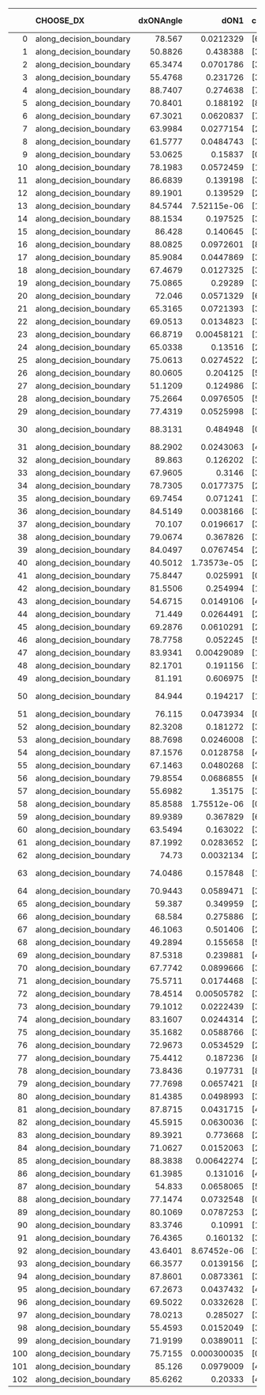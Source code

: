 |     | CHOOSE_DX               |   dxONAngle |        dON1 | cIDON1   |   dON_patch_1 |   nTON |         dON |   dxOFFAngle |       dOFF1 | cIDOFF1   |   dOFF_patch_1 |   nTOFF |        dOFF | SUCCESS   |   nExp |   dual_point_id |   subpoint_time_seconds |   total_execution_time |       logp |        dOFF/dON | Vote dOFF>dON   |
|----:|:------------------------|------------:|------------:|:---------|--------------:|-------:|------------:|-------------:|------------:|:----------|---------------:|--------:|------------:|:----------|-------:|----------------:|------------------------:|-----------------------:|-----------:|----------------:|:----------------|
|   0 | along_decision_boundary |     78.567  | 0.0212329   | [6 9]    |   0.0212329   |      1 | 0.0212329   |      71.8363 | 0.0849873   | [6 9]     |    0.0849873   |       1 | 0.0849873   | True      |      1 |               1 |                1.75384  |                2.06458 |  0         |     4.00262     | True            |
|   1 | along_decision_boundary |     50.8826 | 0.438388    | [3 5]    |   0.438388    |      1 | 0.438388    |      52.233  | 0.069229    | [3 5]     |    0.069229    |       1 | 0.069229    | False     |      2 |               2 |                4.39537  |                6.46495 | -0.5       |     0.157917    | False           |
|   2 | along_decision_boundary |     65.3474 | 0.0701786   | [3 5]    |   0.0701786   |      1 | 0.0701786   |      64.1057 | 0.179486    | [3 5]     |    0.179486    |       1 | 0.179486    | True      |      3 |               3 |                2.26168  |                8.73132 | -0         |     2.55757     | True            |
|   3 | along_decision_boundary |     55.4768 | 0.231726    | [3 8]    |   0.231726    |      1 | 0.231726    |      65.6593 | 0.115853    | [3 8]     |    0.115853    |       1 | 0.115853    | False     |      4 |               4 |                1.07508  |                9.81139 | -0.166667  |     0.499957    | False           |
|   4 | along_decision_boundary |     88.7407 | 0.274638    | [7 9]    |   0.274638    |      1 | 0.274638    |      58.7456 | 0.105755    | [7 9]     |    0.105755    |       1 | 0.105755    | False     |      5 |               5 |                1.85447  |               11.6727  | -0         |     0.385072    | False           |
|   5 | along_decision_boundary |     70.8401 | 0.188192    | [8 9]    |   0.188192    |      1 | 0.188192    |      73.8177 | 0.110304    | [8 9]     |    0.110304    |       1 | 0.110304    | False     |      6 |               6 |                1.92101  |               13.5983  | -0.1       |     0.586125    | False           |
|   6 | along_decision_boundary |     67.3021 | 0.0620837   | [7 9]    |   0.0620837   |      1 | 0.0620837   |      64.0985 | 0.0475484   | [7 9]     |    0.0475484   |       1 | 0.0475484   | False     |      7 |               8 |                1.80699  |               17.236   | -0.333333  |     0.765876    | False           |
|   7 | along_decision_boundary |     63.9984 | 0.0277154   | [2 6]    |   0.0277154   |      1 | 0.0277154   |      75.5738 | 0.115163    | [2 6]     |    0.115163    |       1 | 0.115163    | True      |      8 |               9 |                1.21753  |               18.4604  | -0.642857  |     4.15521     | True            |
|   8 | along_decision_boundary |     61.5777 | 0.0484743   | [3 7]    |   0.0484743   |      1 | 0.0484743   |      69.7827 | 0.0319812   | [3 7]     |    0.0319812   |       1 | 0.0319812   | False     |      9 |              11 |                0.873985 |               21.9484  | -0.25      |     0.659757    | False           |
|   9 | along_decision_boundary |     53.0625 | 0.15837     | [0 1]    |   0.15837     |      1 | 0.15837     |      46.169  | 0.0357643   | [0 1]     |    0.0357643   |       1 | 0.0357643   | False     |     10 |              18 |                1.70442  |               33.9703  | -0.5       |     0.225828    | False           |
|  10 | along_decision_boundary |     78.1983 | 0.0572459   | [1 9]    |   0.0572459   |      1 | 0.0572459   |      58.7885 | 0.044909    | [0 9]     |    0.044909    |       1 | 0.044909    | False     |     11 |              20 |                1.18283  |               37.3732  | -0.8       |     0.784492    | False           |
|  11 | along_decision_boundary |     86.6839 | 0.139198    | [3 7]    |   0.139198    |      1 | 0.139198    |      76.0985 | 0.0506642   | [3 7]     |    0.0506642   |       1 | 0.0506642   | False     |     12 |              21 |                1.63954  |               39.0201  | -1.13636   |     0.363972    | False           |
|  12 | along_decision_boundary |     89.1901 | 0.139529    | [2 9]    |   0.139529    |      1 | 0.139529    |      82.7169 | 0.365143    | [2 9]     |    0.365143    |       1 | 0.365143    | True      |     13 |              22 |                3.53634  |               42.5645  | -1.5       |     2.61697     | True            |
|  13 | along_decision_boundary |     84.5744 | 7.52115e-06 | [1 9]    |   7.52115e-06 |      1 | 7.52115e-06 |      83.2545 | 0.271118    | [1 9]     |    0.271118    |       1 | 0.271118    | True      |     14 |              23 |                1.77089  |               44.3404  | -0.961538  | 36047.4         | True            |
|  14 | along_decision_boundary |     88.1534 | 0.197525    | [3 5]    |   0.197525    |      1 | 0.197525    |      68.0619 | 0.479847    | [3 5]     |    0.479847    |       1 | 0.479847    | True      |     15 |              25 |                2.01266  |               46.3907  | -0.571429  |     2.4293      | True            |
|  15 | along_decision_boundary |     86.428  | 0.140645    | [3 7]    |   0.140645    |      1 | 0.140645    |      69.3572 | 0.0856144   | [3 7]     |    0.0856144   |       1 | 0.0856144   | False     |     16 |              28 |                1.52199  |               49.9635  | -0.3       |     0.608726    | False           |
|  16 | along_decision_boundary |     88.0825 | 0.0972601   | [8 9]    |   0.0972601   |      1 | 0.0972601   |      79.5966 | 0.0168033   | [8 9]     |    0.0168033   |       1 | 0.0168033   | False     |     17 |              30 |                1.77811  |               53.8061  | -0.5       |     0.172766    | False           |
|  17 | along_decision_boundary |     85.9084 | 0.0447869   | [3 6]    |   0.0447869   |      1 | 0.0447869   |      83.8466 | 0.00652868  | [3 6]     |    0.00652868  |       1 | 0.00652868  | False     |     18 |              31 |                2.70272  |               56.5139  | -0.735294  |     0.145772    | False           |
|  18 | along_decision_boundary |     67.4679 | 0.0127325   | [3 5]    |   0.0127325   |      1 | 0.0127325   |      76.5956 | 0.291599    | [3 5]     |    0.291599    |       1 | 0.291599    | True      |     19 |              32 |                1.76938  |               58.2922  | -1         |    22.9019      | True            |
|  19 | along_decision_boundary |     75.0865 | 0.29289     | [3 5]    |   0.29289     |      1 | 0.29289     |      53.5794 | 0.0467832   | [3 5]     |    0.0467832   |       1 | 0.0467832   | False     |     20 |              33 |                2.45952  |               60.7567  | -0.657895  |     0.15973     | False           |
|  20 | along_decision_boundary |     72.046  | 0.0571329   | [6 9]    |   0.0571329   |      1 | 0.0571329   |      78.9997 | 0.019467    | [6 9]     |    0.019467    |       1 | 0.019467    | False     |     21 |              34 |                0.960073 |               61.7218  | -0.9       |     0.340731    | False           |
|  21 | along_decision_boundary |     65.3165 | 0.0721393   | [3 7]    |   0.0721393   |      1 | 0.0721393   |      78.9532 | 0.133646    | [3 7]     |    0.133646    |       1 | 0.133646    | True      |     22 |              36 |                3.58459  |               66.9923  | -1.16667   |     1.85261     | True            |
|  22 | along_decision_boundary |     69.0513 | 0.0134823   | [3 7]    |   0.0134823   |      1 | 0.0134823   |      82.787  | 0.047627    | [3 7]     |    0.047627    |       1 | 0.047627    | True      |     23 |              37 |                1.96504  |               68.9623  | -0.818182  |     3.53255     | True            |
|  23 | along_decision_boundary |     66.8719 | 0.00458121  | [1 8]    |   0.00458121  |      1 | 0.00458121  |      72.2721 | 0.0255073   | [0 8]     |    0.0255073   |       1 | 0.0255073   | True      |     24 |              40 |                1.42366  |               72.659   | -0.543478  |     5.56781     | True            |
|  24 | along_decision_boundary |     65.0338 | 0.13516     | [2 6]    |   0.13516     |      1 | 0.13516     |      63.6704 | 0.347793    | [2 6]     |    0.347793    |       1 | 0.347793    | True      |     25 |              43 |                2.88606  |               75.6615  | -0.333333  |     2.57319     | True            |
|  25 | along_decision_boundary |     75.0613 | 0.0274522   | [2 4]    |   0.0274522   |      1 | 0.0274522   |      72.0638 | 0.110836    | [2 4]     |    0.110836    |       1 | 0.110836    | True      |     26 |              44 |                0.984004 |               76.6496  | -0.18      |     4.03741     | True            |
|  26 | along_decision_boundary |     80.0605 | 0.204125    | [5 7]    |   0.204125    |      1 | 0.204125    |      68.4148 | 0.0609286   | [5 7]     |    0.0609286   |       1 | 0.0609286   | False     |     27 |              45 |                3.08731  |               79.7429  | -0.0769231 |     0.298486    | False           |
|  27 | along_decision_boundary |     51.1209 | 0.124986    | [3 6]    |   0.124986    |      1 | 0.124986    |      62.4125 | 0.647279    | [3 6]     |    0.647279    |       1 | 0.647279    | True      |     28 |              46 |                4.59494  |               84.3449  | -0.166667  |     5.17879     | True            |
|  28 | along_decision_boundary |     75.2664 | 0.0976505   | [5 7]    |   0.0976505   |      1 | 0.0976505   |      74.636  | 0.00948927  | [5 7]     |    0.00948927  |       1 | 0.00948927  | False     |     29 |              47 |                1.05951  |               85.4084  | -0.0714286 |     0.0971758   | False           |
|  29 | along_decision_boundary |     77.4319 | 0.0525998   | [3 4]    |   0.0525998   |      1 | 0.0525998   |      75.4961 | 0.106735    | [3 4]     |    0.106735    |       1 | 0.106735    | True      |     30 |              51 |                2.35353  |               89.5466  | -0.155172  |     2.02919     | True            |
|  30 | along_decision_boundary |     88.3131 | 0.484948    | [0 5]    |   0.484948    |      1 | 0.484948    |      66.6753 | 1.13848e-05 | [0 5]     |    1.13848e-05 |       1 | 1.13848e-05 | False     |     31 |              52 |                2.0232   |               91.5748  | -0.0666667 |     2.34763e-05 | False           |
|  31 | along_decision_boundary |     88.2902 | 0.0243063   | [4 5]    |   0.0243063   |      1 | 0.0243063   |      82.6276 | 0.104654    | [4 5]     |    0.104654    |       1 | 0.104654    | True      |     32 |              53 |                1.02178  |               92.6036  | -0.145161  |     4.30564     | True            |
|  32 | along_decision_boundary |     89.863  | 0.126202    | [3 5]    |   0.126202    |      1 | 0.126202    |      87.7191 | 0.341512    | [3 5]     |    0.341512    |       1 | 0.341512    | True      |     33 |              54 |                3.07843  |               95.6882  | -0.0625    |     2.70607     | True            |
|  33 | along_decision_boundary |     67.9605 | 0.3146      | [3 4]    |   0.3146      |      1 | 0.3146      |      81.2021 | 0.0607504   | [3 4]     |    0.0607504   |       1 | 0.0607504   | False     |     34 |              55 |                3.25625  |               98.9495  | -0.0151515 |     0.193104    | False           |
|  34 | along_decision_boundary |     78.7305 | 0.0177375   | [2 5]    |   0.0177375   |      1 | 0.0177375   |      80.7339 | 0.113492    | [2 5]     |    0.113492    |       1 | 0.113492    | True      |     35 |              58 |                1.77217  |              100.803   | -0.0588235 |     6.39845     | True            |
|  35 | along_decision_boundary |     69.7454 | 0.071241    | [7 9]    |   0.071241    |      1 | 0.071241    |      81.5831 | 0.516146    | [7 9]     |    0.516146    |       1 | 0.516146    | True      |     36 |              61 |                4.49631  |              105.387   | -0.0142857 |     7.24507     | True            |
|  36 | along_decision_boundary |     84.5149 | 0.0038166   | [3 9]    |   0.0038166   |      1 | 0.0038166   |      78.9986 | 0.225096    | [3 9]     |    0.225096    |       1 | 0.225096    | True      |     37 |              66 |                1.5833   |              111.726   | -0         |    58.978       | True            |
|  37 | along_decision_boundary |     70.107  | 0.0196617   | [3 5]    |   0.0196617   |      1 | 0.0196617   |      84.685  | 0.00299606  | [3 5]     |    0.00299606  |       1 | 0.00299606  | False     |     38 |              67 |                1.47748  |              113.211   | -0.0135135 |     0.15238     | False           |
|  38 | along_decision_boundary |     79.0674 | 0.367826    | [3 5]    |   0.367826    |      1 | 0.367826    |      83.2511 | 0.340699    | [3 5]     |    0.340699    |       1 | 0.340699    | False     |     39 |              75 |                3.42702  |              116.905   | -0         |     0.926249    | False           |
|  39 | along_decision_boundary |     84.0497 | 0.0767454   | [2 8]    |   0.0767454   |      1 | 0.0767454   |      89.8618 | 0.101469    | [2 8]     |    0.101469    |       1 | 0.101469    | True      |     40 |              77 |                1.49921  |              118.459   | -0.0128205 |     1.32215     | True            |
|  40 | along_decision_boundary |     40.5012 | 1.73573e-05 | [2 7]    |   1.73573e-05 |      1 | 1.73573e-05 |      66.8903 | 0.0731633   | [2 7]     |    0.0731633   |       1 | 0.0731633   | True      |     41 |              78 |                2.25184  |              120.715   | -0         |  4215.14        | True            |
|  41 | along_decision_boundary |     75.8447 | 0.025991    | [0 1]    |   0.025991    |      1 | 0.025991    |      74.6692 | 0.66024     | [0 1]     |    0.66024     |       1 | 0.66024     | True      |     42 |              81 |                3.51082  |              124.326   | -0.0121951 |    25.4026      | True            |
|  42 | along_decision_boundary |     81.5506 | 0.254994    | [1 6]    |   0.254994    |      1 | 0.254994    |      72.1932 | 0.00188779  | [0 6]     |    0.00188779  |       1 | 0.00188779  | False     |     43 |              85 |                2.06912  |              128.147   | -0.047619  |     0.0074033   | False           |
|  43 | along_decision_boundary |     54.6715 | 0.0149106   | [4 7]    |   0.0149106   |      1 | 0.0149106   |      69.6631 | 0.00273685  | [4 7]     |    0.00273685  |       1 | 0.00273685  | False     |     44 |              86 |                1.03208  |              129.185   | -0.0116279 |     0.183551    | False           |
|  44 | along_decision_boundary |     71.449  | 0.0264491   | [2 4]    |   0.0264491   |      1 | 0.0264491   |      70.4452 | 0.19605     | [2 4]     |    0.19605     |       1 | 0.19605     | True      |     45 |              87 |                1.78855  |              130.982   | -0         |     7.41233     | True            |
|  45 | along_decision_boundary |     69.2876 | 0.0610291   | [2 9]    |   0.0610291   |      1 | 0.0610291   |      80.8452 | 0.051931    | [2 9]     |    0.051931    |       1 | 0.051931    | False     |     46 |              89 |                1.61952  |              133.763   | -0.0111111 |     0.850922    | False           |
|  46 | along_decision_boundary |     78.7758 | 0.052245    | [5 9]    |   0.052245    |      1 | 0.052245    |      88.8942 | 0.0357514   | [5 9]     |    0.0357514   |       1 | 0.0357514   | False     |     47 |              90 |                1.05318  |              134.823   | -0         |     0.684302    | False           |
|  47 | along_decision_boundary |     83.9341 | 0.00429089  | [1 9]    |   0.00429089  |      1 | 0.00429089  |      71.2903 | 0.0841172   | [0 9]     |    0.0841172   |       1 | 0.0841172   | True      |     48 |              92 |                1.09992  |              137.713   | -0.0106383 |    19.6037      | True            |
|  48 | along_decision_boundary |     82.1701 | 0.191156    | [1 5]    |   0.191156    |      1 | 0.191156    |      68.0578 | 0.0115702   | [0 5]     |    0.0115702   |       1 | 0.0115702   | False     |     49 |              93 |                1.43114  |              139.153   | -0         |     0.0605278   | False           |
|  49 | along_decision_boundary |     81.191  | 0.606975    | [5 9]    |   0.606975    |      1 | 0.606975    |      59.8221 | 0.0222515   | [5 9]     |    0.0222515   |       1 | 0.0222515   | False     |     50 |              94 |                1.70177  |              140.86    | -0.0102041 |     0.0366597   | False           |
|  50 | along_decision_boundary |     84.944  | 0.194217    | [1 9]    |   0.194217    |      1 | 0.194217    |      67.0173 | 3.70066e-06 | [0 9]     |    3.70066e-06 |       1 | 3.70066e-06 | False     |     51 |              95 |                2.21082  |              143.076   | -0.04      |     1.90543e-05 | False           |
|  51 | along_decision_boundary |     76.115  | 0.0473934   | [0 9]    |   0.0473934   |      1 | 0.0473934   |      54.413  | 0.000157086 | [1 9]     |    0.000157086 |       1 | 0.000157086 | False     |     52 |              96 |                0.981328 |              144.065   | -0.0882353 |     0.0033145   | False           |
|  52 | along_decision_boundary |     82.3208 | 0.181272    | [3 7]    |   0.181272    |      1 | 0.181272    |      68.6194 | 0.00509817  | [3 7]     |    0.00509817  |       1 | 0.00509817  | False     |     53 |              97 |                2.05265  |              146.122   | -0.153846  |     0.0281243   | False           |
|  53 | along_decision_boundary |     88.7698 | 0.0246008   | [3 7]    |   0.0246008   |      1 | 0.0246008   |      85.172  | 0.262917    | [3 7]     |    0.262917    |       1 | 0.262917    | True      |     54 |              98 |                1.51772  |              147.648   | -0.235849  |    10.6873      | True            |
|  54 | along_decision_boundary |     87.1576 | 0.0128758   | [4 7]    |   0.0128758   |      1 | 0.0128758   |      84.5891 | 0.100524    | [4 7]     |    0.100524    |       1 | 0.100524    | True      |     55 |              99 |                2.25902  |              149.912   | -0.148148  |     7.80723     | True            |
|  55 | along_decision_boundary |     67.1463 | 0.0480268   | [3 5]    |   0.0480268   |      1 | 0.0480268   |      63.6713 | 0.0135762   | [3 5]     |    0.0135762   |       1 | 0.0135762   | False     |     56 |             105 |                0.827486 |              157.811   | -0.0818182 |     0.28268     | False           |
|  56 | along_decision_boundary |     79.8554 | 0.0686855   | [6 8]    |   0.0686855   |      1 | 0.0686855   |      89.0541 | 0.135019    | [6 8]     |    0.135019    |       1 | 0.135019    | True      |     57 |             107 |                2.21363  |              162.42    | -0.142857  |     1.96576     | True            |
|  57 | along_decision_boundary |     55.6982 | 1.35175     | [3 6]    |   1.35175     |      1 | 1.35175     |      57.0143 | 0.352864    | [3 6]     |    0.352864    |       1 | 0.352864    | False     |     58 |             108 |                6.39787  |              168.825   | -0.0789474 |     0.261042    | False           |
|  58 | along_decision_boundary |     85.8588 | 1.75512e-06 | [0 7]    |   1.75512e-06 |      1 | 1.75512e-06 |      85.8898 | 0.121914    | [1 7]     |    0.121914    |       1 | 0.121914    | True      |     59 |             109 |                0.952028 |              169.782   | -0.137931  | 69462.1         | True            |
|  59 | along_decision_boundary |     89.9389 | 0.367829    | [6 9]    |   0.367829    |      1 | 0.367829    |      64.0082 | 0.0195861   | [6 9]     |    0.0195861   |       1 | 0.0195861   | False     |     60 |             113 |                3.10022  |              174.931   | -0.0762712 |     0.053248    | False           |
|  60 | along_decision_boundary |     63.5494 | 0.163022    | [3 5]    |   0.163022    |      1 | 0.163022    |      59.9271 | 0.122677    | [3 5]     |    0.122677    |       1 | 0.122677    | False     |     61 |             114 |                2.04603  |              176.985   | -0.133333  |     0.752518    | False           |
|  61 | along_decision_boundary |     87.1992 | 0.0283652   | [2 9]    |   0.0283652   |      1 | 0.0283652   |      87.2625 | 0.26118     | [2 9]     |    0.26118     |       1 | 0.26118     | True      |     62 |             121 |                2.0345   |              188.549   | -0.204918  |     9.20778     | True            |
|  62 | along_decision_boundary |     74.73   | 0.0032134   | [2 7]    |   0.0032134   |      1 | 0.0032134   |      85.3198 | 0.000448918 | [2 7]     |    0.000448918 |       1 | 0.000448918 | False     |     63 |             122 |                0.85482  |              189.41    | -0.129032  |     0.139702    | False           |
|  63 | along_decision_boundary |     74.0486 | 0.157848    | [1 9]    |   0.157848    |      1 | 0.157848    |      81.4335 | 4.98481e-06 | [1 9]     |    4.98481e-06 |       1 | 4.98481e-06 | False     |     64 |             123 |                1.91839  |              191.334   | -0.198413  |     3.15799e-05 | False           |
|  64 | along_decision_boundary |     70.9443 | 0.0589471   | [3 6]    |   0.0589471   |      1 | 0.0589471   |      69.666  | 0.216215    | [3 6]     |    0.216215    |       1 | 0.216215    | True      |     65 |             126 |                2.68014  |              197.237   | -0.28125   |     3.66795     | True            |
|  65 | along_decision_boundary |     59.387  | 0.349959    | [2 6]    |   0.349959    |      1 | 0.349959    |      74.2068 | 0.133646    | [2 6]     |    0.133646    |       1 | 0.133646    | False     |     66 |             129 |                1.59054  |              200.657   | -0.192308  |     0.381891    | False           |
|  66 | along_decision_boundary |     68.584  | 0.275886    | [2 4]    |   0.275886    |      1 | 0.275886    |      75.3806 | 0.160071    | [2 4]     |    0.160071    |       1 | 0.160071    | False     |     67 |             131 |                3.32432  |              205.649   | -0.272727  |     0.580206    | False           |
|  67 | along_decision_boundary |     46.1063 | 0.501406    | [2 4]    |   0.501406    |      1 | 0.501406    |      51.8553 | 0.0682368   | [2 4]     |    0.0682368   |       1 | 0.0682368   | False     |     68 |             132 |                3.97836  |              209.632   | -0.365672  |     0.136091    | False           |
|  68 | along_decision_boundary |     49.2894 | 0.155658    | [5 6]    |   0.155658    |      1 | 0.155658    |      59.774  | 0.0576594   | [5 6]     |    0.0576594   |       1 | 0.0576594   | False     |     69 |             133 |                2.43232  |              212.069   | -0.470588  |     0.370425    | False           |
|  69 | along_decision_boundary |     87.5318 | 0.239881    | [4 6]    |   0.239881    |      1 | 0.239881    |      80.9118 | 0.102102    | [4 6]     |    0.102102    |       1 | 0.102102    | False     |     70 |             134 |                2.83287  |              214.91    | -0.586957  |     0.425635    | False           |
|  70 | along_decision_boundary |     67.7742 | 0.0899666   | [3 6]    |   0.0899666   |      1 | 0.0899666   |      68.7495 | 0.515618    | [3 6]     |    0.515618    |       1 | 0.515618    | True      |     71 |             135 |                3.36767  |              218.282   | -0.714286  |     5.73121     | True            |
|  71 | along_decision_boundary |     75.5711 | 0.0174468   | [3 7]    |   0.0174468   |      1 | 0.0174468   |      84.3719 | 0.721596    | [3 7]     |    0.721596    |       1 | 0.721596    | True      |     72 |             140 |                4.15325  |              231.867   | -0.570423  |    41.3598      | True            |
|  72 | along_decision_boundary |     78.4514 | 0.00505782  | [3 7]    |   0.00505782  |      1 | 0.00505782  |      66.2586 | 0.0354509   | [3 7]     |    0.0354509   |       1 | 0.0354509   | True      |     73 |             142 |                1.33105  |              235.439   | -0.444444  |     7.00913     | True            |
|  73 | along_decision_boundary |     79.1012 | 0.0222439   | [3 7]    |   0.0222439   |      1 | 0.0222439   |      86.3469 | 0.0144654   | [3 7]     |    0.0144654   |       1 | 0.0144654   | False     |     74 |             143 |                1.2041   |              236.649   | -0.335616  |     0.650307    | False           |
|  74 | along_decision_boundary |     83.1607 | 0.0244314   | [2 3]    |   0.0244314   |      1 | 0.0244314   |      80.1012 | 0.0628629   | [2 3]     |    0.0628629   |       1 | 0.0628629   | True      |     75 |             144 |                1.74475  |              238.399   | -0.432432  |     2.57304     | True            |
|  75 | along_decision_boundary |     35.1682 | 0.0588766   | [3 7]    |   0.0588766   |      1 | 0.0588766   |      50.7434 | 0.153693    | [3 7]     |    0.153693    |       1 | 0.153693    | True      |     76 |             146 |                1.34547  |              239.781   | -0.326667  |     2.61042     | True            |
|  76 | along_decision_boundary |     72.9673 | 0.0534529   | [2 7]    |   0.0534529   |      1 | 0.0534529   |      74.404  | 0.108274    | [2 7]     |    0.108274    |       1 | 0.108274    | True      |     77 |             148 |                1.13363  |              244.057   | -0.236842  |     2.0256      | True            |
|  77 | along_decision_boundary |     75.4412 | 0.187236    | [8 9]    |   0.187236    |      1 | 0.187236    |      72.569  | 0.08554     | [8 9]     |    0.08554     |       1 | 0.08554     | False     |     78 |             150 |                1.79724  |              249.01    | -0.162338  |     0.456856    | False           |
|  78 | along_decision_boundary |     73.8436 | 0.197731    | [8 9]    |   0.197731    |      1 | 0.197731    |      71.6317 | 0.108299    | [8 9]     |    0.108299    |       1 | 0.108299    | False     |     79 |             151 |                1.70145  |              250.719   | -0.230769  |     0.547709    | False           |
|  79 | along_decision_boundary |     77.7698 | 0.0657421   | [8 9]    |   0.0657421   |      1 | 0.0657421   |      73.9643 | 0.510665    | [8 9]     |    0.510665    |       1 | 0.510665    | True      |     80 |             153 |                3.14305  |              255.548   | -0.310127  |     7.7677      | True            |
|  80 | along_decision_boundary |     81.4385 | 0.0498993   | [3 4]    |   0.0498993   |      1 | 0.0498993   |      77.7351 | 0.144248    | [3 4]     |    0.144248    |       1 | 0.144248    | True      |     81 |             154 |                1.57716  |              257.13    | -0.225     |     2.89078     | True            |
|  81 | along_decision_boundary |     87.8715 | 0.0431715   | [4 8]    |   0.0431715   |      1 | 0.0431715   |      78.0272 | 0.00156169  | [4 8]     |    0.00156169  |       1 | 0.00156169  | False     |     82 |             156 |                1.10148  |              258.276   | -0.154321  |     0.0361741   | False           |
|  82 | along_decision_boundary |     45.5915 | 0.0630036   | [3 7]    |   0.0630036   |      1 | 0.0630036   |      68.479  | 0.211276    | [3 7]     |    0.211276    |       1 | 0.211276    | True      |     83 |             157 |                1.39718  |              259.679   | -0.219512  |     3.3534      | True            |
|  83 | along_decision_boundary |     89.3921 | 0.773668    | [2 9]    |   0.773668    |      1 | 0.773668    |      73.6451 | 0.317068    | [2 9]     |    0.317068    |       1 | 0.317068    | False     |     84 |             159 |                3.2998   |              263.046   | -0.150602  |     0.409824    | False           |
|  84 | along_decision_boundary |     71.0627 | 0.0152063   | [2 5]    |   0.0152063   |      1 | 0.0152063   |      52.7195 | 0.419502    | [2 5]     |    0.419502    |       1 | 0.419502    | True      |     85 |             160 |                3.17041  |              266.221   | -0.214286  |    27.5875      | True            |
|  85 | along_decision_boundary |     88.3838 | 0.00642274  | [2 3]    |   0.00642274  |      1 | 0.00642274  |      89.9529 | 0.00631135  | [2 3]     |    0.00631135  |       1 | 0.00631135  | False     |     86 |             161 |                0.878466 |              267.105   | -0.147059  |     0.982658    | False           |
|  86 | along_decision_boundary |     61.3985 | 0.131016    | [4 6]    |   0.131016    |      1 | 0.131016    |      75.5134 | 0.0574337   | [4 6]     |    0.0574337   |       1 | 0.0574337   | False     |     87 |             166 |                1.42607  |              275.961   | -0.209302  |     0.438372    | False           |
|  87 | along_decision_boundary |     54.833  | 0.0658065   | [5 7]    |   0.0658065   |      1 | 0.0658065   |      71.951  | 0.0707926   | [5 7]     |    0.0707926   |       1 | 0.0707926   | True      |     88 |             169 |                1.56933  |              280.342   | -0.281609  |     1.07577     | True            |
|  88 | along_decision_boundary |     77.1474 | 0.0732548   | [0 3]    |   0.0732548   |      1 | 0.0732548   |      64.0298 | 0.209848    | [1 3]     |    0.209848    |       1 | 0.209848    | True      |     89 |             170 |                2.42843  |              282.778   | -0.204545  |     2.86463     | True            |
|  89 | along_decision_boundary |     80.1069 | 0.0787253   | [2 4]    |   0.0787253   |      1 | 0.0787253   |      77.5315 | 0.0173492   | [2 4]     |    0.0173492   |       1 | 0.0173492   | False     |     90 |             171 |                0.908628 |              283.692   | -0.140449  |     0.220376    | False           |
|  90 | along_decision_boundary |     83.3746 | 0.10991     | [1 9]    |   0.10991     |      1 | 0.10991     |      59.513  | 0.279647    | [0 9]     |    0.279647    |       1 | 0.279647    | True      |     91 |             175 |                1.12364  |              286.175   | -0.2       |     2.54433     | True            |
|  91 | along_decision_boundary |     76.4365 | 0.160132    | [3 6]    |   0.160132    |      1 | 0.160132    |      77.0423 | 0.0173452   | [3 6]     |    0.0173452   |       1 | 0.0173452   | False     |     92 |             177 |                2.43799  |              288.658   | -0.137363  |     0.108318    | False           |
|  92 | along_decision_boundary |     43.6401 | 8.67452e-06 | [1 8]    |   8.67452e-06 |      1 | 8.67452e-06 |      69.2155 | 0.0743044   | [0 8]     |    0.0743044   |       1 | 0.0743044   | True      |     93 |             178 |                1.1244   |              289.788   | -0.195652  |  8565.82        | True            |
|  93 | along_decision_boundary |     66.3577 | 0.0139156   | [2 4]    |   0.0139156   |      1 | 0.0139156   |      53.661  | 0.00545887  | [2 4]     |    0.00545887  |       1 | 0.00545887  | False     |     94 |             180 |                0.950418 |              290.786   | -0.134409  |     0.392284    | False           |
|  94 | along_decision_boundary |     87.8601 | 0.0873361   | [3 5]    |   0.0873361   |      1 | 0.0873361   |      87.2747 | 0.0597672   | [3 5]     |    0.0597672   |       1 | 0.0597672   | False     |     95 |             182 |                0.975129 |              291.806   | -0.191489  |     0.684335    | False           |
|  95 | along_decision_boundary |     67.2673 | 0.0437432   | [4 5]    |   0.0437432   |      1 | 0.0437432   |      71.3966 | 0.0251523   | [4 5]     |    0.0251523   |       1 | 0.0251523   | False     |     96 |             183 |                1.61592  |              293.427   | -0.257895  |     0.575001    | False           |
|  96 | along_decision_boundary |     69.5022 | 0.0332628   | [7 9]    |   0.0332628   |      1 | 0.0332628   |      88.8365 | 0.132106    | [7 9]     |    0.132106    |       1 | 0.132106    | True      |     97 |             187 |                1.54192  |              295.123   | -0.333333  |     3.97158     | True            |
|  97 | along_decision_boundary |     78.0213 | 0.285027    | [3 5]    |   0.285027    |      1 | 0.285027    |      74.2909 | 0.208084    | [3 5]     |    0.208084    |       1 | 0.208084    | False     |     98 |             188 |                2.97906  |              298.107   | -0.252577  |     0.730051    | False           |
|  98 | along_decision_boundary |     55.4593 | 0.0152049   | [3 6]    |   0.0152049   |      1 | 0.0152049   |      71.0554 | 0.0389752   | [3 6]     |    0.0389752   |       1 | 0.0389752   | True      |     99 |             191 |                1.07853  |              299.28    | -0.326531  |     2.56333     | True            |
|  99 | along_decision_boundary |     71.9199 | 0.0389011   | [3 5]    |   0.0389011   |      1 | 0.0389011   |      75.7586 | 0.092673    | [3 5]     |    0.092673    |       1 | 0.092673    | True      |    100 |             192 |                2.55532  |              301.842   | -0.247475  |     2.38227     | True            |
| 100 | along_decision_boundary |     75.7155 | 0.000300035 | [0 1]    |   0.000300035 |      1 | 0.000300035 |      80.9007 | 0.0176623   | [0 1]     |    0.0176623   |       1 | 0.0176623   | True      |    101 |             199 |                1.00085  |              307.042   | -0.18      |    58.8675      | True            |
| 101 | along_decision_boundary |     85.126  | 0.0979009   | [4 7]    |   0.0979009   |      1 | 0.0979009   |      78.5937 | 0.0381958   | [4 7]     |    0.0381958   |       1 | 0.0381958   | False     |    102 |             200 |                1.7273   |              308.774   | -0.123762  |     0.390148    | False           |
| 102 | along_decision_boundary |     85.6262 | 0.20333     | [4 8]    |   0.20333     |      1 | 0.20333     |      67.929  | 0.050344    | [4 8]     |    0.050344    |       1 | 0.050344    | False     |    103 |             201 |                1.79853  |              310.582   | -0.176471  |     0.247597    | False           |